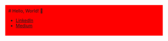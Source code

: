 <div style="background-color: #FF0000; padding: 10px;">
  # Hello, World! 👋

  - [LinkedIn](linkedin.com/in/gayan98)
  - [Medium](https://medium.com/@pathirage)
</div>
